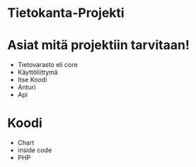  # Tietokanta-Projekti

# Asiat mitä projektiin tarvitaan!
- Tietovarasto eli core
- Käyttöliittymä
- Itse Koodi
- Anturi
- Api

# Koodi
- Chart
- inside code
- PHP
